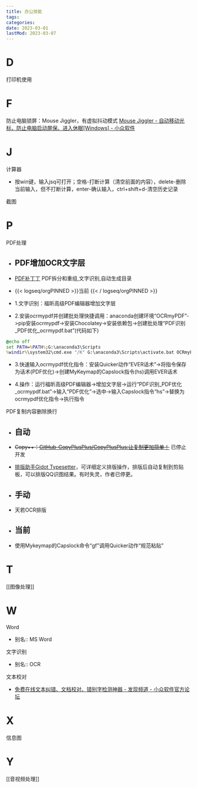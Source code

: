 ```yaml
---
title: 办公技能
tags:
categories:
date: 2023-03-01
lastMod: 2023-03-07
---
```

# D

打印机使用
# F

防止电脑锁屏：Mouse Jiggler，有虚拟抖动模式 [Mouse Jiggler - 自动移动光标，防止电脑启动屏保、进入休眠[Windows] - 小众软件](https://www.appinn.com/mouse-jiggler-2/)

# J

计算器


  + 按win键，输入jsq可打开；空格-打断计算（清空前面的内容），delete-删除当前输入，但不打断计算，enter-确认输入，ctrl+shift+d-清空历史记录

截图
# P

PDF处理
  + ## PDF增加OCR文字层
  + [PDF补丁丁](https://www.cnblogs.com/pdfpatcher/) PDF拆分和重组,文字识别,自动生成目录

  + {{< logseq/orgPINNED >}}当前
{{< / logseq/orgPINNED >}}

  + 1.文字识别：福昕高级PDF编辑器增加文字层

  + 2.安装ocrmypdf并创建批处理快捷调用：anaconda创建环境“OCRmyPDF”->pip安装ocrmypdf->安装Chocolatey->安装依赖包->创建批处理“PDF识别_PDF优化_ocrmypdf.bat”(代码如下)


``` cmd
@echo off    
set PATH=%PATH%;G:\anaconda3\Scripts
%windir%\system32\cmd.exe "/K" G:\anaconda3\Scripts\activate.bat OCRmyPDF
```

  + 3.快速输入ocrmypdf优化指令：安装Quicker动作“EVER话术”->将指令保存为话术(PDF优化)->创建MyKeymap的Capslock指令(hs)调用EVER话术

  + 4.操作：运行福昕高级PDF编辑器->增加文字层->运行“PDF识别_PDF优化_ocrmypdf.bat”->输入“PDF优化”->选中->输入Capslock指令“hs”->替换为ocrmypdf优化指令->执行指令

PDF复制内容删除换行
  + ## 自动
  + ~~Copy++：[GitHub-CopyPlusPlus/CopyPlusPlus:让复制更加简单！](https://github.com/CopyPlusPlus/CopyPlusPlus)~~ 已停止开发

  + [排版助手Gidot Typesetter](http://www.epinv.com/post/3853.html)，可详细定义排版操作，排版后自动复制到剪贴板，可以排版QQ识图结果。有时失灵，作者已停更。

  + ## 手动

  + 天若OCR排版

  + ## 当前

  + 使用Mykeymap的Capslock命令“gf”调用Quicker动作“规范粘贴”

# T

[[图像处理]]

# W

Word

  + 别名:: MS Word

文字识别
  + 别名:: OCR

文本校对


  + [免费在线文本纠错、文档校对、错别字检测神器 - 发现频道 - 小众软件官方论坛](https://meta.appinn.net/t/topic/34225)

# X

信息图
# Y

[[音视频处理]]
